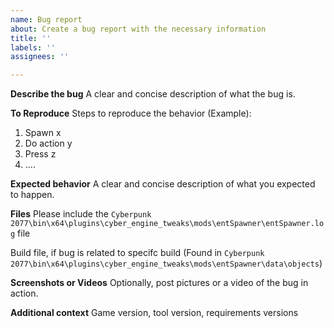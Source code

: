 ```yaml
---
name: Bug report
about: Create a bug report with the necessary information
title: ''
labels: ''
assignees: ''

---
```


**Describe the bug**
A clear and concise description of what the bug is.

**To Reproduce**
Steps to reproduce the behavior (Example):
1. Spawn x
2. Do action y
3. Press z
4. ....

**Expected behavior**
A clear and concise description of what you expected to happen.

**Files**
Please include the `Cyberpunk 2077\bin\x64\plugins\cyber_engine_tweaks\mods\entSpawner\entSpawner.log` file

Build file, if bug is related to specifc build (Found in `Cyberpunk 2077\bin\x64\plugins\cyber_engine_tweaks\mods\entSpawner\data\objects`)

**Screenshots or Videos**
Optionally, post pictures or a video of the bug in action.

**Additional context**
Game version, tool version, requirements versions
